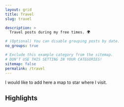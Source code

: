 ```yaml
---
layout: grid
title: Travel
slug: travel

description: >
  Travel posts during my free times. 🌍

# (Optional) You can disable grouping posts by date.
no_groups: true

# Exclude this example category from the sitemap.
# DON'T USE THIS SETTING IN YOUR CATEGORIES!
sitemap: false
permalink: /travel
---
```



I would like to add here a map to star where I visit.

## Highlights